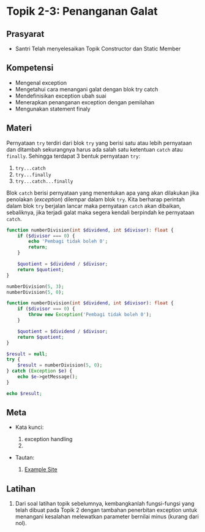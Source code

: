# Topik 2-3: Penanganan Galat

## Prasyarat
- Santri Telah menyelesaikan Topik Constructor dan Static Member
## Kompetensi
- Mengenal exception
- Mengetahui cara menangani galat dengan blok try catch
- Mendefinisikan exception ubah suai
- Menerapkan penanganan exception dengan pemilahan
- Mengunakan statement finaly

## Materi

Pernyataan `try` terdiri dari blok `try` yang berisi satu atau lebih pernyataan dan ditambah sekurangnya harus ada salah satu ketentuan `catch` atau `finally`. Sehingga terdapat 3 bentuk pernyataan `try`:

1. `try...catch`
2. `try...finally`
3. `try...catch...finally`

Blok `catch` berisi pernyataan yang menentukan apa yang akan dilakukan jika penolakan (_exception_) dilempar dalam blok `try`. Kita berharap perintah dalam blok `try` berjalan lancar maka pernyataan `catch` akan dibaikan, sebaliknya, jika terjadi galat maka segera kendali berpindah ke pernyataan `catch`.

```php
function numberDivision(int $dividend, int $divisor): float {
    if ($divisor === 0) {
        echo 'Pembagi tidak boleh 0';
        return;
    }

    $quotient = $dividend / $divisor;
    return $quotient;
}

numberDivision(5, 3);
numberDivision(5, 0);
```

```php
function numberDivision(int $dividend, int $divisor): float {
    if ($divisor === 0) {
        throw new Exception('Pembagi tidak boleh 0');
    }

    $quotient = $dividend / $divisor;
    return $quotient;
}

$result = null;
try {
    $result = numberDivision(5, 0);
} catch (Exception $e) {
    echo $e->getMessage();
}

echo $result;
```

## Meta
- Kata kunci:
  1. exception handling
  2. 

- Tautan:
  1. [Example Site](http://site.example)

## Latihan
1. Dari soal latihan topik sebelumnya, kembangkanlah fungsi-fungsi yang telah dibuat pada Topik 2 dengan tambahan penerbitan exception untuk menangani kesalahan melewatkan parameter bernilai minus (kurang dari nol).

